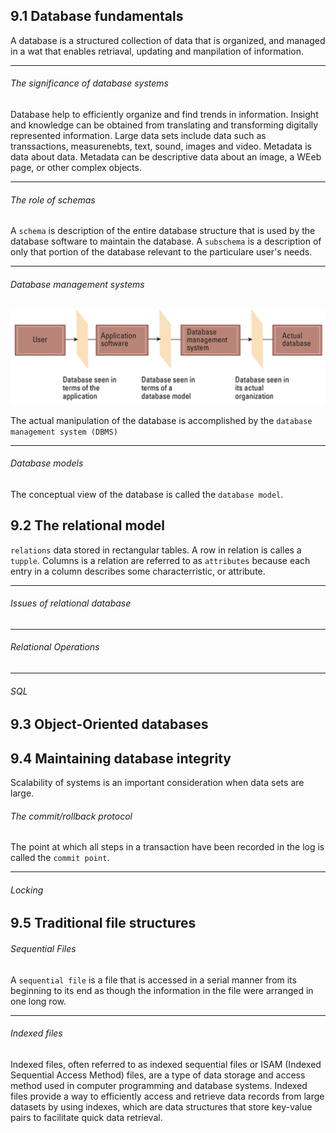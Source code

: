 ## 9.1 Database fundamentals

A database is a structured collection of data that is organized, and managed in a wat that enables retriaval, updating and manpilation of information.

---

<h6>The significance of database systems</h6>

Database help to efficiently organize and find trends in information.
Insight and knowledge can be obtained from translating and transforming digitally represented information.
Large data sets include data such as transsactions, measurenebts, text, sound, images and video.
Metadata is data about data.
Metadata can be descriptive data about an image, a WEeb page, or other complex objects.

---

<h6>The role of schemas</h6>

A `schema` is description of the entire database structure that is used by the database software to maintain the database.
A `subschema` is a description of only that portion of the database relevant to the particulare user's needs.

---

<h6>Database management systems</h6>

<img src="./images/database layers.png" style="border-radius: 5px;" width="850px">

The actual manipulation of the database is accomplished by the `database management system (DBMS)`

---

<h6>Database models</h6>

The conceptual view of the database is called the `database model`.

## 9.2 The relational model

`relations` data stored in rectangular tables.
A row in relation is calles a `tupple`. Columns is a relation are referred to as `attributes` because each entry in a column describes some characterristic, or attribute.

---

<h6>Issues of relational database</h6>

---

<h6>Relational Operations</h6>

---

<h6>SQL</h6>

## 9.3 Object-Oriented databases

## 9.4 Maintaining database integrity

Scalability of systems is an important consideration when data sets are large.

<h6>The commit/rollback protocol</h6>

The point at which all steps in a transaction have been recorded in the log is called the `commit point`.

---

<h6>Locking</h6>

## 9.5 Traditional file structures

<h6>Sequential Files</h6>

A `sequential file` is a file that is accessed in a serial manner from its beginning to its end as though the information in the file were arranged in one long row.

---

<h6>Indexed files</h6>

Indexed files, often referred to as indexed sequential files or ISAM (Indexed Sequential Access Method) files, are a type of data storage and access method used in computer programming and database systems. Indexed files provide a way to efficiently access and retrieve data records from large datasets by using indexes, which are data structures that store key-value pairs to facilitate quick data retrieval.
